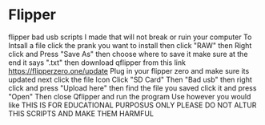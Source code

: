 # Flipper
flipper bad usb scripts I made that will not break or ruin your computer
To Intsall a file click the prank you want to install then click "RAW" then
Right click and Press "Save As" then choose where to save it make sure at the end it says ".txt"
then download qflipper from this link https://flipperzero.one/update
Plug in your flipper zero and make sure its updated next click the file Icon
Click "SD Card" Then "Bad usb" then right click and press "Upload here" then find the file you saved
click it and press "Open" Then close Qflipper and run the program Use however you would like
THIS IS FOR EDUCATIONAL PURPOSUS ONLY PLEASE DO NOT ALTUR THIS SCRIPTS AND MAKE THEM HARMFUL
